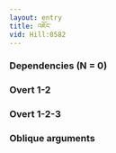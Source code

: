 ```yaml
---
layout: entry
title: འཇོང་
vid: Hill:0582
---
```

### Dependencies (N = 0)


### Overt 1-2


### Overt 1-2-3


### Oblique arguments
